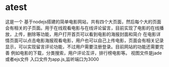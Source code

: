 # atest

这是一个 基于nodejs搭建的简单电影网站，共有四个大页面，然后每个大的页面会有相关的子页面。用于在线观看电影与在线评论留言，目前实现了电影的在线播放，上传，删除等功能，用户打开首页可以看到电影的海报封面和简介
在电影详情页面可以点击电影海报观看电影，用户也可以自己上传电影，页面会有相关记录显示，可以实现留言评论功能，不过用户需要注册登录。目前网站的功能还需要完善
例如电影的下载，分类搜索，用户评论互评，排行榜电影等。
视图文件是jade或者ejs文件
入口文件为app.js,监听端口为3000

